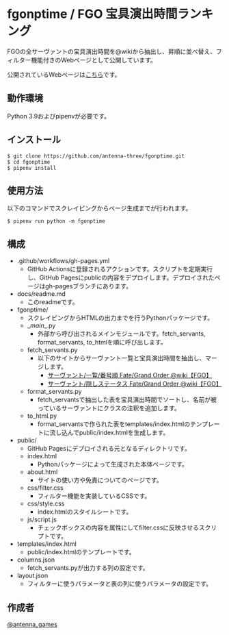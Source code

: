 # fgonptime / FGO 宝具演出時間ランキング

FGOの全サーヴァントの宝具演出時間を@wikiから抽出し、昇順に並べ替え、フィルター機能付きのWebページとして公開しています。

公開されているWebページは[こちら](https://antenna-three.github.io/fgonptime/)です。

## 動作環境

Python 3.9およびpipenvが必要です。

## インストール

```shell
$ git clone https://github.com/antenna-three/fgonptime.git
$ cd fgonptime
$ pipenv install
```

## 使用方法

以下のコマンドでスクレイピングからページ生成までが行われます。

```shell
$ pipenv run python -m fgonptime
```

## 構成

- .github/workflows/gh-pages.yml
    - GitHub Actionsに登録されるアクションです。スクリプトを定期実行し、GitHub Pagesにpublicの内容をデプロイします。デプロイされたページはgh-pagesブランチにあります。
- docs/readme.md
    - このreadmeです。
- fgonptime/
    - スクレイピングからHTMLの出力までを行うPythonパッケージです。
    - \__main__.py
        - 外部から呼び出されるメインモジュールです。fetch_servants, format_servants, to_htmlを順に呼び出します。
    - fetch_servants.py
        - 以下のサイトからサーヴァント一覧と宝具演出時間を抽出し、マージします。
            - [サーヴァント/一覧/番号順 Fate/Grand Order @wiki【FGO】](https://w.atwiki.jp/f_go/pages/713.html)
            - [サーヴァント/隠しステータス Fate/Grand Order @wiki【FGO】](https://w.atwiki.jp/f_go/pages/304.html)
    - format_servants.py
        - fetch_servantsで抽出した表を宝具演出時間でソートし、名前が被っているサーヴァントにクラスの注釈を追加します。
    - to_html.py
        - format_servantsで作られた表をtemplates/index.htmlのテンプレートに流し込んでpublic/index.htmlを生成します。
- public/
    - GitHub Pagesにデプロイされる元となるディレクトリです。
    - index.html
        - Pythonパッケージによって生成された本体ページです。
    - about.html
        - サイトの使い方や免責についてのページです。
    - css/filter.css
        - フィルター機能を実装しているCSSです。
    - css/style.css
        - index.htmlのスタイルシートです。
    - js/script.js
        - チェックボックスの内容を属性にしてfilter.cssに反映させるスクリプトです。
- templates/index.html
    - public/index.htmlのテンプレートです。
- columns.json
    - fetch_servants.pyが出力する列の設定です。
- layout.json
    - フィルターに使うパラメータと表の列に使うパラメータの設定です。

## 作成者

[@antenna_games](https://twitter.com/antenna_games)
